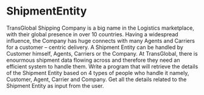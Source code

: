 # ShipmentEntity
TransGlobal Shipping Company is a big name in the Logistics marketplace, with their global presence in over 10 countries. Having a widespread influence, the Company has huge connects with many Agents and Carriers for a customer – centric delivery.   A Shipment Entity can be handled by Customer himself, Agents, Carriers or the Company. At TransGlobal, there is enourmous shipment data flowing across and therefore they need an efficient system to handle them. Write a program that will retrieve the details of the Shipment Entity based on 4 types of people who handle it namely, Customer, Agent, Carrier and Company. Get all the details related to the Shipment Entity as input from the user.

